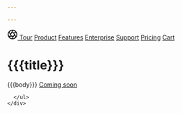 ```yaml
---

---
```

<!doctype html>
<html lang="en">
  <head>
    <meta charset="utf-8">
    <meta name="viewport" content="width=device-width, initial-scale=1, shrink-to-fit=no">
    <meta name="description" content="">
    <meta name="author" content="Mark Otto, Jacob Thornton, and Bootstrap contributors">
    <meta name="generator" content="Jekyll v4.0.1">
    <title>{{{title}}}</title>
<link rel="stylesheet" href="https://stackpath.bootstrapcdn.com/bootstrap/4.5.0/css/bootstrap.min.css"
        integrity="sha384-9aIt2nRpC12Uk9gS9baDl411NQApFmC26EwAOH8WgZl5MYYxFfc+NcPb1dKGj7Sk" crossorigin="anonymous">
    <link rel="stylesheet" href="https://use.fontawesome.com/releases/v5.7.0/css/all.css"
        integrity="sha384-lZN37f5QGtY3VHgisS14W3ExzMWZxybE1SJSEsQp9S+oqd12jhcu+A56Ebc1zFSJ" crossorigin="anonymous">
  

  </head>
  <body>
    <nav class="site-header sticky-top py-1">
  <div class="container d-flex flex-column flex-md-row justify-content-between">
    <a class="py-2" href="#" aria-label="Product">
      <svg xmlns="http://www.w3.org/2000/svg" width="24" height="24" fill="none" stroke="currentColor" stroke-linecap="round" stroke-linejoin="round" stroke-width="2" class="d-block mx-auto" role="img" viewBox="0 0 24 24" focusable="false"><title>Product</title><circle cx="12" cy="12" r="10"/><path d="M14.31 8l5.74 9.94M9.69 8h11.48M7.38 12l5.74-9.94M9.69 16L3.95 6.06M14.31 16H2.83m13.79-4l-5.74 9.94"/></svg>
    </a>
    <a class="py-2 d-none d-md-inline-block" href="#">Tour</a>
    <a class="py-2 d-none d-md-inline-block" href="#">Product</a>
    <a class="py-2 d-none d-md-inline-block" href="#">Features</a>
    <a class="py-2 d-none d-md-inline-block" href="#">Enterprise</a>
    <a class="py-2 d-none d-md-inline-block" href="#">Support</a>
    <a class="py-2 d-none d-md-inline-block" href="#">Pricing</a>
    <a class="py-2 d-none d-md-inline-block" href="#">Cart</a>
  </div>
</nav>

<div class="position-relative overflow-hidden p-3 p-md-5 m-md-3 text-center bg-light">
  <div class="col-md-5 p-lg-5 mx-auto my-5">
    <h1 class="display-4 font-weight-normal">{{{title}}}</h1>
    {{{body}}}
    <a class="btn btn-outline-secondary" href="#">Coming soon</a>
  </div>
  <div class="product-device shadow-sm d-none d-md-block"></div>
  <div class="product-device product-device-2 shadow-sm d-none d-md-block"></div>
</div>


      </ul>
    </div>
  </div>
</footer>
<script src="https://code.jquery.com/jquery-3.5.1.slim.min.js" integrity="sha384-DfXdz2htPH0lsSSs5nCTpuj/zy4C+OGpamoFVy38MVBnE+IbbVYUew+OrCXaRkfj" crossorigin="anonymous"></script>
      <script>window.jQuery || document.write('<script src="/docs/4.5/assets/js/vendor/jquery.slim.min.js"><\/script>')</script><script src="/docs/4.5/dist/js/bootstrap.bundle.min.js" integrity="sha384-1CmrxMRARb6aLqgBO7yyAxTOQE2AKb9GfXnEo760AUcUmFx3ibVJJAzGytlQcNXd" crossorigin="anonymous"></script></body>
</html>
